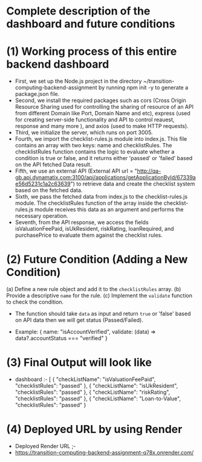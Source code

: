 # Complete description of the dashboard and future conditions

# (1) Working process of this entire backend dashboard
* First, we set up the Node.js project in the directory ~/transition-computing-backend-assignment by running npm init -y to generate a package.json file.
* Second, we install the required packages such as cors (Cross Origin Resource Sharing used for controlling the sharing of resource of an API from different Domain like Port, Domain Name and etc), express (used for creating server-side functionality and API to control reauest, response and many more ), and axios (used to make HTTP requests).
* Third, we initialize the server, which runs on port 3005.
* Fourth, we import the checklist-rules.js module into index.js. This file contains an array with two keys: name and checklistRules. The checklistRules function contains the logic to evaluate whether a condition is true or false, and it returns either 'passed' or 'failed' based on the API fetched Data result.
* Fifth, we use an external API (External API url = "http://qa-gb.api.dynamatix.com:3100/api/applications/getApplicationById/67339ae56d5231c1a2c63639") to retrieve data and create the checklist system based on the fetched data.
* Sixth, we pass the fetched data from index.js to the checklist-rules.js module. The checklistRules function of the array inside the checklist-rules.js module receives this data as an argument and performs the necessary operation.
* Seventh, from the API response, we access the fields isValuationFeePaid, isUkResident, riskRating, loanRequired, and purchasePrice to evaluate them against the checklist rules.


# (2) Future Condition (Adding a New Condition)
(a) Define a new rule object and add it to the `checklistRules` array.
(b) Provide a descriptive `name` for the rule.
(c) Implement the `validate` function to check the condition.
 - The function should take `data` as input and return `true` or 'false' based on API data then we will get status (Passed/Failed).
* Example:
{
 name: "isAccountVerified",
 validate: (data) => data?.accountStatus === "verified"
}

# (3) Final Output will look like 
* dashboard :-
[
  {
    "checkListName": "isValuationFeePaid",
    "checklistRules": "passed"
  },
  {
    "checkListName": "isUkResident",
    "checklistRules": "passed"
  },
  {
    "checkListName": "riskRating",
    "checklistRules": "passed"
  },
  {
    "checkListName": "Loan-to-Value",
    "checklistRules": "passed"
  }

# (4) Deployed URL by using Render 
* Deployed Render URL ;-
* https://transition-computing-backend-assignment-q78x.onrender.com/
